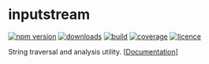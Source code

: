 # inputstream

[![npm version](https://badge.fury.io/js/%404erem6a%2Finputstream.svg)][npm]
[![downloads](https://img.shields.io/npm/dw/@4erem6a/inputstream)][npm]
[![build](https://travis-ci.org/4erem6a/inputstream.svg?branch=master)][ci]
[![coverage](https://img.shields.io/coveralls/github/4erem6a/inputstream)][coveralls]
[![licence](https://img.shields.io/github/license/4erem6a/inputstream)][licence]

String traversal and analysis utility. [[Documentation][docs]]

[npm]: https://www.npmjs.com/package/@4erem6a/inputstream
[docs]: https://4erem6a.github.io/inputstream/
[ci]: https://travis-ci.org/4erem6a/inputstream
[coveralls]: https://coveralls.io/github/4erem6a/inputstream
[licence]: https://github.com/4erem6a/inputstream/blob/master/LICENSE
